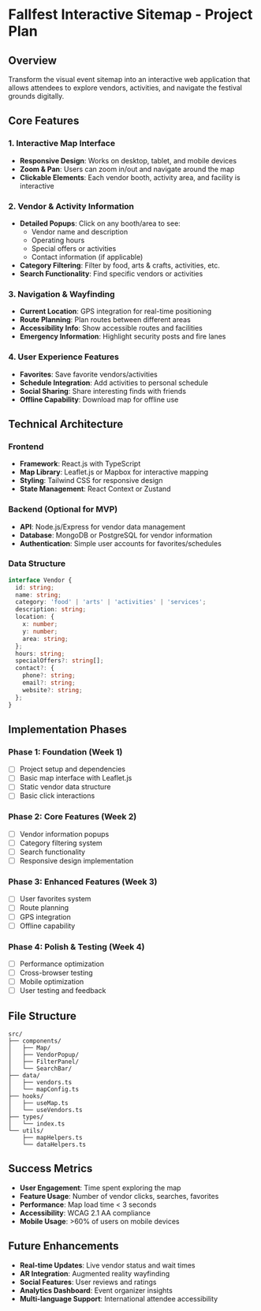 # Fallfest Interactive Sitemap - Project Plan

## Overview
Transform the visual event sitemap into an interactive web application that allows attendees to explore vendors, activities, and navigate the festival grounds digitally.

## Core Features

### 1. Interactive Map Interface
- **Responsive Design**: Works on desktop, tablet, and mobile devices
- **Zoom & Pan**: Users can zoom in/out and navigate around the map
- **Clickable Elements**: Each vendor booth, activity area, and facility is interactive

### 2. Vendor & Activity Information
- **Detailed Popups**: Click on any booth/area to see:
  - Vendor name and description
  - Operating hours
  - Special offers or activities
  - Contact information (if applicable)
- **Category Filtering**: Filter by food, arts & crafts, activities, etc.
- **Search Functionality**: Find specific vendors or activities

### 3. Navigation & Wayfinding
- **Current Location**: GPS integration for real-time positioning
- **Route Planning**: Plan routes between different areas
- **Accessibility Info**: Show accessible routes and facilities
- **Emergency Information**: Highlight security posts and fire lanes

### 4. User Experience Features
- **Favorites**: Save favorite vendors/activities
- **Schedule Integration**: Add activities to personal schedule
- **Social Sharing**: Share interesting finds with friends
- **Offline Capability**: Download map for offline use

## Technical Architecture

### Frontend
- **Framework**: React.js with TypeScript
- **Map Library**: Leaflet.js or Mapbox for interactive mapping
- **Styling**: Tailwind CSS for responsive design
- **State Management**: React Context or Zustand

### Backend (Optional for MVP)
- **API**: Node.js/Express for vendor data management
- **Database**: MongoDB or PostgreSQL for vendor information
- **Authentication**: Simple user accounts for favorites/schedules

### Data Structure
```typescript
interface Vendor {
  id: string;
  name: string;
  category: 'food' | 'arts' | 'activities' | 'services';
  description: string;
  location: {
    x: number;
    y: number;
    area: string;
  };
  hours: string;
  specialOffers?: string[];
  contact?: {
    phone?: string;
    email?: string;
    website?: string;
  };
}
```

## Implementation Phases

### Phase 1: Foundation (Week 1)
- [ ] Project setup and dependencies
- [ ] Basic map interface with Leaflet.js
- [ ] Static vendor data structure
- [ ] Basic click interactions

### Phase 2: Core Features (Week 2)
- [ ] Vendor information popups
- [ ] Category filtering system
- [ ] Search functionality
- [ ] Responsive design implementation

### Phase 3: Enhanced Features (Week 3)
- [ ] User favorites system
- [ ] Route planning
- [ ] GPS integration
- [ ] Offline capability

### Phase 4: Polish & Testing (Week 4)
- [ ] Performance optimization
- [ ] Cross-browser testing
- [ ] Mobile optimization
- [ ] User testing and feedback

## File Structure
```
src/
├── components/
│   ├── Map/
│   ├── VendorPopup/
│   ├── FilterPanel/
│   └── SearchBar/
├── data/
│   ├── vendors.ts
│   └── mapConfig.ts
├── hooks/
│   ├── useMap.ts
│   └── useVendors.ts
├── types/
│   └── index.ts
└── utils/
    ├── mapHelpers.ts
    └── dataHelpers.ts
```

## Success Metrics
- **User Engagement**: Time spent exploring the map
- **Feature Usage**: Number of vendor clicks, searches, favorites
- **Performance**: Map load time < 3 seconds
- **Accessibility**: WCAG 2.1 AA compliance
- **Mobile Usage**: >60% of users on mobile devices

## Future Enhancements
- **Real-time Updates**: Live vendor status and wait times
- **AR Integration**: Augmented reality wayfinding
- **Social Features**: User reviews and ratings
- **Analytics Dashboard**: Event organizer insights
- **Multi-language Support**: International attendee accessibility 